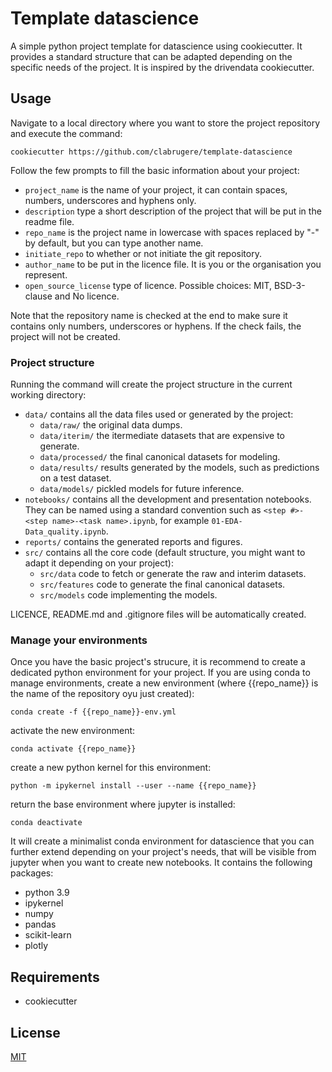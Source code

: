 
# Template datascience

A simple python project template for datascience using cookiecutter. It provides a standard structure that can be adapted depending on the specific needs of the project.
It is inspired by the drivendata cookiecutter.

## Usage

Navigate to a local directory where you want to store the project repository and execute the command:

```
cookiecutter https://github.com/clabrugere/template-datascience
```

Follow the few prompts to fill the basic information about your project:
- `project_name` is the name of your project, it can contain spaces, numbers, underscores and hyphens only.
- `description` type a short description of the project that will be put in the readme file.
- `repo_name` is the project name in lowercase with spaces replaced by "-" by default, but you can type another name.
- `initiate_repo` to whether or not initiate the git repository.
- `author_name` to be put in the licence file. It is you or the organisation you represent.
- `open_source_license` type of licence. Possible choices: MIT, BSD-3-clause and No licence.

Note that the repository name is checked at the end to make sure it contains only numbers, underscores or hyphens. If the check fails, the project will not be created.

### Project structure

Running the command will create the project structure in the current working directory:
- `data/` contains all the data files used or generated by the project:
	- `data/raw/` the original data dumps.
	- `data/iterim/` the itermediate datasets that are expensive to generate.
	- `data/processed/` the final canonical datasets for modeling.
	- `data/results/` results generated by the models, such as predictions on a test dataset.
	- `data/models/` pickled models for future inference.
- `notebooks/` contains all the development and presentation notebooks. They can be named using a standard convention such as `<step #>-<step name>-<task name>.ipynb`, for example `01-EDA-Data_quality.ipynb`.
- `reports/` contains the generated reports and figures.
- `src/` contains all the core code (default structure, you might want to adapt it depending on your project):
	- `src/data` code to fetch or generate the raw and interim datasets.
	- `src/features` code to generate the final canonical datasets.
	- `src/models` code implementing the models.

LICENCE, README.md and .gitignore files will be automatically created.

### Manage your environments

Once you have the basic project's strucure, it is recommend to create a dedicated python environment for your project. If you are using conda to manage environments, create a new environment (where {{repo_name}} is the name of the repository oyu just created):

```
conda create -f {{repo_name}}-env.yml
```
activate the new environment:
```
conda activate {{repo_name}}
```
create a new python kernel for this environment:
```
python -m ipykernel install --user --name {{repo_name}}
```
return the base environment where jupyter is installed:
```
conda deactivate
```

It will create a minimalist conda environment for datascience that you can further extend depending on your project's needs, that will be visible from jupyter when you want to create new notebooks. It contains the following packages:
  - python 3.9
  - ipykernel
  - numpy
  - pandas
  - scikit-learn 
  - plotly

## Requirements

- cookiecutter

## License

[MIT](LICENSE)
